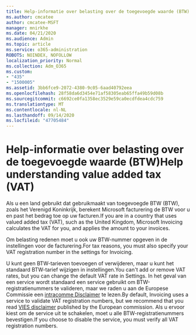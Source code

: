 ```yaml
---
title: Help-informatie over belasting over de toegevoegde waarde (BTW)
ms.author: cmcatee
author: cmcatee-MSFT
manager: mnirkhe
ms.date: 04/21/2020
ms.audience: Admin
ms.topic: article
ms.service: o365-administration
ROBOTS: NOINDEX, NOFOLLOW
localization_priority: Normal
ms.collection: Adm_O365
ms.custom:
- "435"
- "1500005"
ms.assetid: 3bb6fce9-2072-4380-9c05-6aad40792eea
ms.openlocfilehash: 28f58da6d3454e71af58305eab65ffa49b59d08b
ms.sourcegitcommit: c6692ce0fa1358ec3529e59ca0ecdfdea4cdc759
ms.translationtype: MT
ms.contentlocale: nl-NL
ms.lasthandoff: 09/14/2020
ms.locfileid: "47705484"
---
```

# <a name="help-understanding-value-added-tax-vat"></a><span data-ttu-id="08a54-102">Help-informatie over belasting over de toegevoegde waarde (BTW)</span><span class="sxs-lookup"><span data-stu-id="08a54-102">Help understanding value added tax (VAT)</span></span>

<span data-ttu-id="08a54-103">Als u een land gebruikt dat gebruikmaakt van toegevoegde BTW (BTW), zoals het Verenigd Koninkrijk, berekent Microsoft facturering de BTW voor u en past het bedrag toe op uw facturen.</span><span class="sxs-lookup"><span data-stu-id="08a54-103">If you are in a country that uses valued added tax (VAT), such as the United Kingdom, Microsoft Invoicing calculates the VAT for you, and applies the amount to your invoices.</span></span>
  
<span data-ttu-id="08a54-104">Om belasting redenen moet u ook uw BTW-nummer opgeven in de instellingen voor de facturering.</span><span class="sxs-lookup"><span data-stu-id="08a54-104">For tax reasons, you must also specify your VAT registration number in the settings for Invoicing.</span></span>
  
<span data-ttu-id="08a54-105">U kunt geen BTW-tarieven toevoegen of verwijderen, maar u kunt het standaard BTW-tarief wijzigen in instellingen.</span><span class="sxs-lookup"><span data-stu-id="08a54-105">You can't add or remove VAT rates, but you can change the default VAT rate in Settings.</span></span> <span data-ttu-id="08a54-106">In het geval van een service wordt standaard een service gebruikt om BTW-registratienummers te valideren, maar we raden u aan de Europese Commissie een [intracomme Disclaimer](https://go.microsoft.com/fwlink/?LinkID=841741) te lezen.</span><span class="sxs-lookup"><span data-stu-id="08a54-106">By default, Invoicing uses a service to validate VAT registration numbers, but we recommend that you read [VIES disclaimer](https://go.microsoft.com/fwlink/?LinkID=841741) published by the European commission.</span></span> <span data-ttu-id="08a54-107">Als u ervoor kiest om de service uit te schakelen, moet u alle BTW-registratienummers bevestigen.</span><span class="sxs-lookup"><span data-stu-id="08a54-107">If you choose to disable the service, you must verify all VAT registration numbers.</span></span>